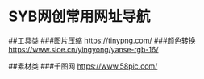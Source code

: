 # SYB网创常用网址导航

##工具类
###图片压缩 https://tinypng.com/
###颜色转换 https://www.sioe.cn/yingyong/yanse-rgb-16/

##素材类
###千图网  https://www.58pic.com/
